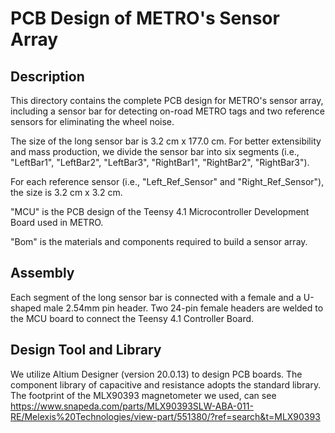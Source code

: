 # PCB Design of METRO's Sensor Array


## Description
This directory contains the complete PCB design for METRO's sensor array, including a sensor bar for detecting on-road METRO tags and two reference sensors for eliminating the wheel noise. 

The size of the long sensor bar is 3.2 cm x 177.0 cm.
For better extensibility and mass production, we divide the sensor bar into six segments (i.e., "LeftBar1", "LeftBar2", "LeftBar3", "RightBar1", "RightBar2", "RightBar3").

For each reference sensor (i.e., "Left_Ref_Sensor" and "Right_Ref_Sensor"), the size is 3.2 cm x 3.2 cm.

"MCU" is the PCB design of the Teensy 4.1 Microcontroller Development Board used in METRO. 

"Bom" is the materials and components required to build a sensor array.

## Assembly
Each segment of the long sensor bar is connected with a female and a U-shaped male 2.54mm pin header.
Two 24-pin female headers are welded to the MCU board to connect the Teensy 4.1 Controller Board.


## Design Tool and Library
We utilize Altium Designer (version 20.0.13) to design PCB boards.
The component library of capacitive and resistance adopts the standard library.
The footprint of the MLX90393 magnetometer we used, can see https://www.snapeda.com/parts/MLX90393SLW-ABA-011-RE/Melexis%20Technologies/view-part/551380/?ref=search&t=MLX90393


